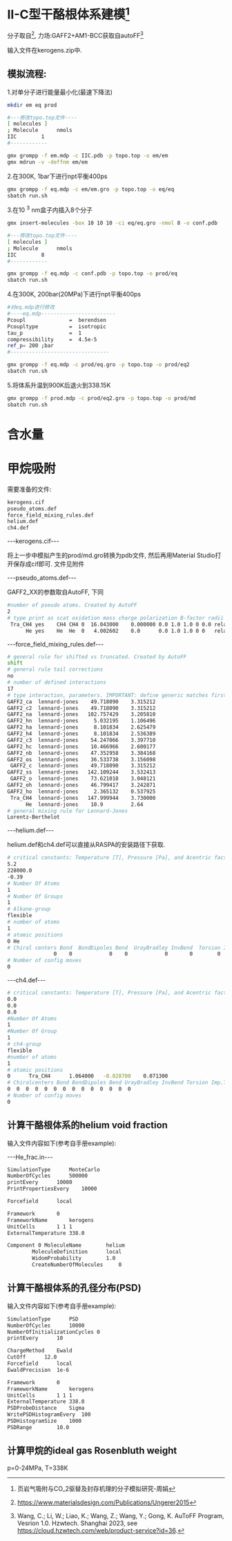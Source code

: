 # II-C型干酪根体系建模[^1]

分子取自[^2], 力场:GAFF2+AM1-BCC获取自autoFF[^3]

输入文件在kerogens.zip中.

## 模拟流程:

1.对单分子进行能量最小化(最速下降法)
```bash
mkdir em eq prod

#---修改topo.top文件----
[ molecules ]
; Molecule      nmols
IIC        1
#------------

gmx grompp -f em.mdp -c IIC.pdb -p topo.top -o em/em
gmx mdrun -v -deffnm em/em
```

2.在300K, 1bar下进行npt平衡400ps
```bash
gmx grompp -f eq.mdp -c em/em.gro -p topo.top -o eq/eq
sbatch run.sh 
```

3.在10 $^3$ nm盒子内插入8个分子
```bash
gmx insert-molecules -box 10 10 10 -ci eq/eq.gro -nmol 8 -o conf.pdb

#---修改topo.top文件----
[ molecules ]
; Molecule      nmols
IIC        8
#------------

gmx grompp -f eq.mdp -c conf.pdb -p topo.top -o prod/eq
sbatch run.sh
```

4.在300K, 200bar(20MPa)下进行npt平衡400ps
```bash
#对eq.mdp进行修改
#----eq.mdp------------------------
Pcoupl              =  berendsen
Pcoupltype          =  isotropic
tau_p               =  1
compressibility     =  4.5e-5
ref_p= 200 ;bar 
#--------------------------------

gmx grompp -f eq.mdp -c prod/eq.gro -p topo.top -o prod/eq2
sbatch run.sh
```

5.将体系升温到900K后退火到338.15K
```bash
gmx grompp -f prod.mdp -c prod/eq2.gro -p topo.top -o prod/md
sbatch run.sh
```

# 含水量




# 甲烷吸附

需要准备的文件:
```bash
kerogens.cif
pseudo_atoms.def
force_field_mixing_rules.def
helium.def
ch4.def
```
---kerogens.cif---

将上一步中模拟产生的prod/md.gro转换为pdb文件, 然后再用Material Studio打开保存成cif即可.
文件见附件

---pseudo_atoms.def---

GAFF2_XX的参数取自AutoFF, 下同

```bash
#number of pseudo atoms. Created by AutoFF
2
# type print as scat oxidation mass charge polarization B-factor radii connectivity anisotropic anisotropic-type tinker-type
 Tra_CH4 yes    CH4 CH4 0  16.043000    0.000000 0.0 1.0 1.0 0 0.0 relative 0
      He yes    He  He  0   4.002602    0.0      0.0 1.0 1.0 0 0   relative 0
```
---force_field_mixing_rules.def---

```bash
# general rule for shifted vs truncated. Created by AutoFF
shift
# general rule tail corrections
no
# number of defined interactions
17
# type interaction, parameters. IMPORTANT: define generic matches first
GAFF2_ca  lennard-jones    49.718090    3.315212
GAFF2_c2  lennard-jones    49.718090    3.315212
GAFF2_na  lennard-jones   102.757429    3.205810
GAFF2_hn  lennard-jones     5.032195    1.106496
GAFF2_ha  lennard-jones     8.101834    2.625479
GAFF2_h4  lennard-jones     8.101834    2.536389
GAFF2_c3  lennard-jones    54.247066    3.397710
GAFF2_hc  lennard-jones    10.466966    2.600177
GAFF2_nb  lennard-jones    47.352958    3.384168
GAFF2_os  lennard-jones    36.533738    3.156098
 GAFF2_c  lennard-jones    49.718090    3.315212
GAFF2_ss  lennard-jones   142.109244    3.532413
 GAFF2_o  lennard-jones    73.621018    3.048121
GAFF2_oh  lennard-jones    46.799417    3.242871
GAFF2_ho  lennard-jones     2.365132    0.537925
 Tra_CH4  lennard-jones   147.999944    3.730000
      He  lennard-jones    10.9         2.64
# general mixing rule for Lennard-Jones
Lorentz-Berthelot
```


---helium.def---

helium.def和ch4.def可以直接从RASPA的安装路径下获取.

```bash
# critical constants: Temperature [T], Pressure [Pa], and Acentric factor [-]
5.2
228000.0
-0.39
# Number Of Atoms
1
# Number Of Groups
1
# Alkane-group
flexible
# number of atoms
1
# atomic positions
0 He
# Chiral centers Bond  BondDipoles Bend  UrayBradley InvBend  Torsion Imp. Torsion Bond/Bond Stretch/Bend Bend/Bend Stretch/Torsion Bend/Torsion IntraVDW IntraCoulomb
               0    0            0    0            0       0        0            0         0            0         0               0            0        0            0
# Number of config moves
0
```
---ch4.def---
```bash
# critical constants: Temperature [T], Pressure [Pa], and Acentric factor [-]. Created by AutoFF
0.0
0.0
0.0
#Number Of Atoms
1
#Number Of Group
1
# ch4-group
flexible
#number of atoms
1
# atomic positions
0      Tra_CH4      1.064000   -0.028700    0.071300
# Chiralcenters Bond BondDipoles Bend UrayBradley InvBend Torsion Imp.Torsion Bond/Bond Stretch/Bend Bend/Bend Stretch/Torsion Bend/Torsion IntraVDW IntraCoulomb
0  0  0  0  0  0  0  0  0  0  0  0  0  0
# Number of config moves
0
```

## 计算干酪根体系的helium void fraction
输入文件内容如下(参考自手册example):

---He_frac.in---
```bash
SimulationType		MonteCarlo
NumberOfCycles		500000
printEvery		10000
PrintPropertiesEvery	10000

Forcefield		local

Framework		0
FrameworkName		kerogens
UnitCells		1 1 1
ExternalTemperature	338.0

Component 0 MoleculeName		helium
	    MoleculeDefinition		local
	    WidomProbability		1.0
	    CreateNumberOfMolecules 	0
```

## 计算干酪根体系的孔径分布(PSD)

输入文件内容如下(参考自手册example):
```bash
SimulationType		PSD
NumberOfCycles		10000
NumberOfInitializationCycles 0
printEvery		10

ChargeMethod	Ewald
CutOff		12.0
Forcefield		local
EwaldPrecision	1e-6

Framework		0
FrameworkName		kerogens
UnitCells		1 1 1
ExternalTemperature	338.0
PSDProbeDistance	Sigma
WritePSDHistogramEvery	100
PSDHistogramSize	1000
PSDRange		10.0
```




## 计算甲烷的ideal gas Rosenbluth weight

p=0-24MPa, T=338K

[^1]:页岩气吸附与CO_2驱替及封存机理的分子模拟研究-周娟
[^2]:https://www.materialsdesign.com/Publications/Ungerer2015
[^3]:Wang, C.; Li, W.; Liao, K.; Wang, Z.; Wang, Y.; Gong, K. AuToFF Program, Vesrion 1.0. Hzwtech. Shanghai 2023, see https://cloud.hzwtech.com/web/product-service?id=36.
